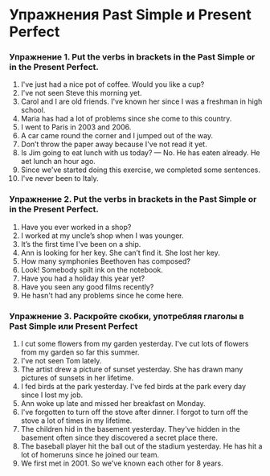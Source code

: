 # Упражнения Past Simple и Present Perfect

### Упражнение 1.  Put the verbs in brackets in the Past Simple or in the Present Perfect.

1. I've just had a nice pot of coffee. Would you like a cup?
2. I've not seen Steve this morning yet.
3. Carol and I are old friends. I've known her since I was a freshman in high school.
4. Maria has had a lot of problems since she come to this country.
5. I went to Paris in 2003 and 2006.
6. A car came round the corner and I jumped out of the way.
7. Don’t throw the paper away because I've not read it yet.
8. Is Jim going to eat lunch with us today? — No. He has eaten already. He aet lunch an hour ago.
9.  Since we've started doing this exercise, we completed  some sentences.
10. I've never been to Italy.

### Упражнение 2. Put the verbs in brackets in the Past Simple or in the Present Perfect.

1. Have you ever worked in a shop?
2. I worked at my uncle’s shop when I was younger.
3. It’s the first time I've been on a ship.
4. Ann is looking for her key. She can’t find it. She lost her key.
5. How many symphonies Beethoven has composed?
6. Look! Somebody spilt ink on the notebook.
7. Have you had a holiday this year yet?
8. Have you seen any good films recently?
9. He hasn't had any problems since he come here.

### Упражнение 3. Раскройте скобки, употребляя глаголы в Past Simple или Present Perfect

1. I  cut some flowers from my garden yesterday. I've cut lots of flowers from my garden so far this summer.
2. I've not seen Tom lately.
3. The artist drew a picture of sunset yesterday. She has drawn many pictures of sunsets in her lifetime.
4. I fed birds at the park yesterday. I've fed birds at the park every day since I lost my job.
5. Ann woke up late and missed her breakfast on Monday.
6. I've forgotten to turn off the stove after dinner. I forgot to turn off the stove a lot of times in my lifetime.
7. The children hid in the basement yesterday. They've hidden in the basement often since they discovered  a secret place there.
8.  The baseball player hit the ball out of the stadium yesterday. He has hit a lot of homeruns since he joined our team.
9.  We first met in 2001. So we've known each other for 8 years.
